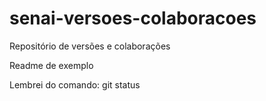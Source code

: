 ﻿# senai-versoes-colaboracoes
Repositório de versões e colaborações


Readme de exemplo

Lembrei do comando: git status
